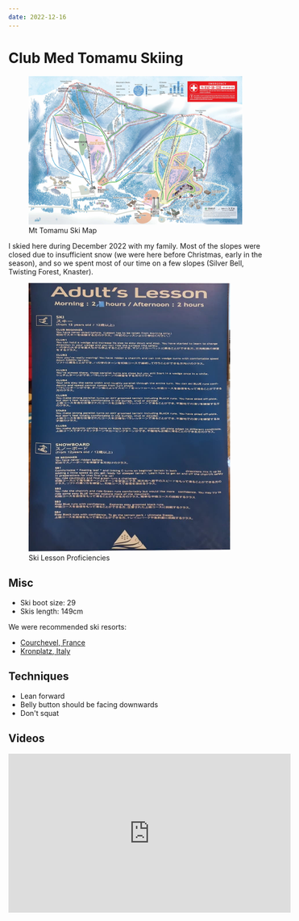 ```yaml
---
date: 2022-12-16
---
```


# Club Med Tomamu Skiing

<figure>
  <a href="/static/images/2022-12-16/map.jpg"><img src="/static/images/2022-12-16/map.jpg" alt="Mt Tomamu Ski Map" loading="lazy"/></a>
  <figcaption>Mt Tomamu Ski Map<figcaption/>
</figure>

I skied here during December 2022 with my family. Most of the slopes were closed due to insufficient snow (we were here before Christmas, early in the season), and so we spent most of our time on a few slopes (Silver Bell, Twisting Forest, Knaster).

<figure>
  <div style="max-width: 400px"><img src="/static/images/2022-12-16/lessons.jpg" alt="Ski Lesson Proficiencies" loading="lazy"/></div>
  <figcaption>Ski Lesson Proficiencies<figcaption/>
</figure>

## Misc

-   Ski boot size: 29
-   Skis length: 149cm

We were recommended ski resorts:

-   [Courchevel, France](https://en.m.wikipedia.org/wiki/Courchevel)
-   [Kronplatz, Italy](https://www.skiresort.info/ski-resort/kronplatz-plan-de-corones/)

## Techniques

-   Lean forward
-   Belly button should be facing downwards
-   Don't squat

## Videos

<iframe width="560" height="315" src="https://www.youtube-nocookie.com/embed/0lB3XJai1wc" title="YouTube video player" frameborder="0" allow="accelerometer; autoplay; clipboard-write; encrypted-media; gyroscope; picture-in-picture" allowfullscreen></iframe>
